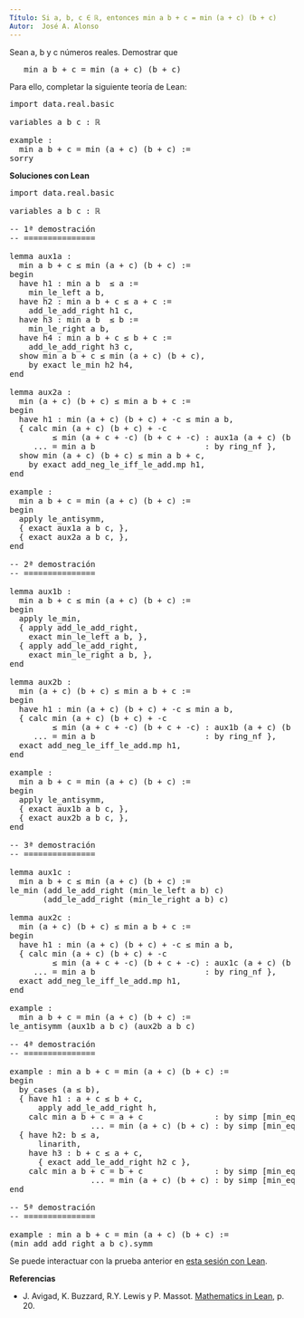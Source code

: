 ```yaml
---
Título: Si a, b, c ∈ ℝ, entonces min a b + c = min (a + c) (b + c)
Autor:  José A. Alonso
---
```


Sean a, b y c números reales. Demostrar que
<pre lang="text">
   min a b + c = min (a + c) (b + c)
</pre>

Para ello, completar la siguiente teoría de Lean:

<pre lang="lean">
import data.real.basic

variables a b c : ℝ

example :
  min a b + c = min (a + c) (b + c) :=
sorry
</pre>
<!--more-->

<b>Soluciones con Lean</b>

<pre lang="lean">
import data.real.basic

variables a b c : ℝ

-- 1ª demostración
-- ===============

lemma aux1a :
  min a b + c ≤ min (a + c) (b + c) :=
begin
  have h1 : min a b  ≤ a :=
    min_le_left a b,
  have h2 : min a b + c ≤ a + c :=
    add_le_add_right h1 c,
  have h3 : min a b  ≤ b :=
    min_le_right a b,
  have h4 : min a b + c ≤ b + c :=
    add_le_add_right h3 c,
  show min a b + c ≤ min (a + c) (b + c),
    by exact le_min h2 h4,
end

lemma aux2a :
  min (a + c) (b + c) ≤ min a b + c :=
begin
  have h1 : min (a + c) (b + c) + -c ≤ min a b,
  { calc min (a + c) (b + c) + -c
         ≤ min (a + c + -c) (b + c + -c) : aux1a (a + c) (b + c) (-c)
     ... = min a b                       : by ring_nf },
  show min (a + c) (b + c) ≤ min a b + c,
    by exact add_neg_le_iff_le_add.mp h1,
end

example :
  min a b + c = min (a + c) (b + c) :=
begin
  apply le_antisymm,
  { exact aux1a a b c, },
  { exact aux2a a b c, },
end

-- 2ª demostración
-- ===============

lemma aux1b :
  min a b + c ≤ min (a + c) (b + c) :=
begin
  apply le_min,
  { apply add_le_add_right,
    exact min_le_left a b, },
  { apply add_le_add_right,
    exact min_le_right a b, },
end

lemma aux2b :
  min (a + c) (b + c) ≤ min a b + c :=
begin
  have h1 : min (a + c) (b + c) + -c ≤ min a b,
  { calc min (a + c) (b + c) + -c
         ≤ min (a + c + -c) (b + c + -c) : aux1b (a + c) (b + c) (-c)
     ... = min a b                       : by ring_nf },
  exact add_neg_le_iff_le_add.mp h1,
end

example :
  min a b + c = min (a + c) (b + c) :=
begin
  apply le_antisymm,
  { exact aux1b a b c, },
  { exact aux2b a b c, },
end

-- 3ª demostración
-- ===============

lemma aux1c :
  min a b + c ≤ min (a + c) (b + c) :=
le_min (add_le_add_right (min_le_left a b) c)
       (add_le_add_right (min_le_right a b) c)

lemma aux2c :
  min (a + c) (b + c) ≤ min a b + c :=
begin
  have h1 : min (a + c) (b + c) + -c ≤ min a b,
  { calc min (a + c) (b + c) + -c
         ≤ min (a + c + -c) (b + c + -c) : aux1c (a + c) (b + c) (-c)
     ... = min a b                       : by ring_nf },
  exact add_neg_le_iff_le_add.mp h1,
end

example :
  min a b + c = min (a + c) (b + c) :=
le_antisymm (aux1b a b c) (aux2b a b c)

-- 4ª demostración
-- ===============

example : min a b + c = min (a + c) (b + c) :=
begin
  by_cases (a ≤ b),
  { have h1 : a + c ≤ b + c,
      apply add_le_add_right h,
    calc min a b + c = a + c               : by simp [min_eq_left h]
                 ... = min (a + c) (b + c) : by simp [min_eq_left h1]},
  { have h2: b ≤ a,
      linarith,
    have h3 : b + c ≤ a + c,
      { exact add_le_add_right h2 c },
    calc min a b + c = b + c               : by simp [min_eq_right h2]
                 ... = min (a + c) (b + c) : by simp [min_eq_right h3]},
end

-- 5ª demostración
-- ===============

example : min a b + c = min (a + c) (b + c) :=
(min_add_add_right a b c).symm
</pre>

Se puede interactuar con la prueba anterior en <a href="https://leanprover-community.github.io/lean-web-editor/#url=https://raw.githubusercontent.com/jaalonso/Calculemus/main/src/Minimo_de_suma.lean" rel="noopener noreferrer" target="_blank">esta sesión con Lean</a>.

<b>Referencias</b>

+ J. Avigad, K. Buzzard, R.Y. Lewis y P. Massot. [Mathematics in Lean](https://bit.ly/3U4UjBk), p. 20.
